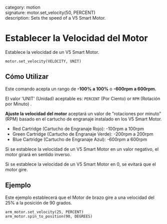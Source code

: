 category: motion  
signature: motor.set_velocity(50, PERCENT)  
description: Sets the speed of a V5 Smart Motor.

# Establecer la Velocidad del Motor

Establece la velocidad de un V5 Smart Motor.


```don 
motor.set_velocity(VELOCITY, UNIT)
```

## Cómo Utilizar

Este comando acepta un rango de **-100% a 100%** o **-600rpm a 600rpm.**

El valor 'UNIT' (Unidad) aceptable es: `PERCENT` (Por Ciento) or `RPM` (Rotación por Minuto) .

**Ajuste la velocidad del motor** aceptará un valor de "rotaciones por minuto" (RPM) basado en el cartucho de engranaje instalado en los V5 Smart Motor.

* Red Cartridge (Cartucho de Engranaje Rojo): -100rpm a 100rpm
* Green Cartridge (Cartucho de Engranaje Verde): -200rpm a 200rpm
* Blue Cartridge (Cartucho de Engranaje Azul): -600rpm a 600rpm

Si se establece la velocidad de un V5 Smart Motor en un valor negativo, el motor girará en sentido inverso.

Si se establece la velocidad de un V5 Smart Motor en 0, se evitará que el motor gire.

## Ejemplo

Este ejemplo establecerá que el Motor de brazo gire a una velocidad del 25% a la posición de 90 grados.

```don
arm_motor.set_velocity(25, PERCENT)
arm_motor.spin_to_position(90, DEGREES)
```

<advanced>
</advanced>

